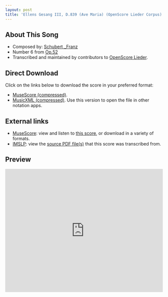 ```yaml
---
layout: post
title: 'Ellens Gesang III, D.839 (Ave Maria) (OpenScore Lieder Corpus)'
---
```


## About This Song

- Composed by: [Schubert,_Franz](https://fourscoreandmore.org/openscore/lieder/Schubert,_Franz)
- Number 6 from [Op.52](https://fourscoreandmore.org/openscore/lieder/Schubert,_Franz/Op.52)
- Transcribed and maintained by contributors to [OpenScore Lieder].

[OpenScore Lieder]: https://musescore.com/openscore-lieder-corpus

## Direct Download

Click on the links below to download the score in your preferred format:
- [MuseScore (compressed)](https://github.com/openscore/lieder/blob/main/scores/Schubert,_Franz/Op.52/6_Ellens_Gesang_III,_D.839_(Ave_Maria)/lc6389103.mscz?raw=true).
- [MusicXML (compressed)](https://github.com/openscore/lieder/blob/main/scores/Schubert,_Franz/Op.52/6_Ellens_Gesang_III,_D.839_(Ave_Maria)/lc6389103.mxl?raw=true). Use this version to open the file in other notation apps.

## External links

- [MuseScore]: view and listen to [this score][MuseScore], or download in a variety of formats.
- [IMSLP]: view the [source PDF file(s)][IMSLP] that this score was transcribed from.

[MuseScore]: https://musescore.com/score/6389103
[IMSLP]: https://imslp.org/wiki/Special:ReverseLookup/16400

## Preview

<iframe width="100%" height="394" src="https://musescore.com/openscore-lieder-corpus/scores/6389103/embed" frameborder="0" allowfullscreen allow="autoplay; fullscreen"></iframe>

